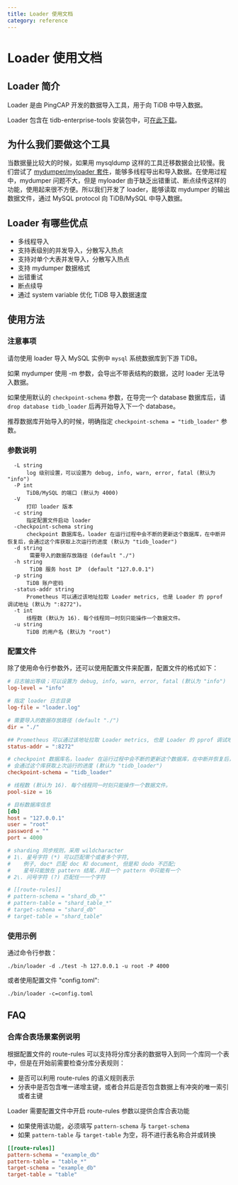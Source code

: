 ```yaml
---
title: Loader 使用文档
category: reference
---
```


# Loader 使用文档

## Loader 简介

Loader 是由 PingCAP 开发的数据导入工具，用于向 TiDB 中导入数据。

Loader 包含在 tidb-enterprise-tools 安装包中，可[在此下载](/reference/tools/download.md)。

## 为什么我们要做这个工具

当数据量比较大的时候，如果用 mysqldump 这样的工具迁移数据会比较慢。我们尝试了 [mydumper/myloader 套件](https://github.com/maxbube/mydumper)，能够多线程导出和导入数据。在使用过程中，mydumper 问题不大，但是 myloader 由于缺乏出错重试、断点续传这样的功能，使用起来很不方便。所以我们开发了 loader，能够读取 mydumper 的输出数据文件，通过 MySQL protocol 向 TiDB/MySQL 中导入数据。

## Loader 有哪些优点

* 多线程导入
* 支持表级别的并发导入，分散写入热点
* 支持对单个大表并发导入，分散写入热点
* 支持 mydumper 数据格式
* 出错重试
* 断点续导
* 通过 system variable 优化 TiDB 导入数据速度

## 使用方法

### 注意事项

请勿使用 loader 导入 MySQL 实例中 `mysql` 系统数据库到下游 TiDB。

如果 mydumper 使用 -m 参数，会导出不带表结构的数据，这时 loader 无法导入数据。

如果使用默认的 `checkpoint-schema` 参数，在导完一个 database 数据库后，请 `drop database tidb_loader` 后再开始导入下一个 database。

推荐数据库开始导入的时候，明确指定 `checkpoint-schema = "tidb_loader"` 参数。

### 参数说明

```
  -L string
      log 级别设置，可以设置为 debug, info, warn, error, fatal (默认为 "info")
  -P int
      TiDB/MySQL 的端口 (默认为 4000)
  -V
      打印 loader 版本
  -c string
      指定配置文件启动 loader
  -checkpoint-schema string
      checkpoint 数据库名，loader 在运行过程中会不断的更新这个数据库，在中断并恢复后，会通过这个库获取上次运行的进度 (默认为 "tidb_loader")
  -d string
       需要导入的数据存放路径 (default "./")
  -h string
       TiDB 服务 host IP  (default "127.0.0.1")
  -p string
      TiDB 账户密码
  -status-addr string
      Prometheus 可以通过该地址拉取 Loader metrics, 也是 Loader 的 pprof 调试地址 (默认为 ":8272")。
  -t int
      线程数 (默认为 16). 每个线程同一时刻只能操作一个数据文件。
  -u string
      TiDB 的用户名 (默认为 "root")
```

### 配置文件

除了使用命令行参数外，还可以使用配置文件来配置，配置文件的格式如下：

```toml
# 日志输出等级；可以设置为 debug, info, warn, error, fatal (默认为 "info")
log-level = "info"

# 指定 loader 日志目录
log-file = "loader.log"

# 需要导入的数据存放路径 (default "./")
dir = "./"

## Prometheus 可以通过该地址拉取 Loader metrics, 也是 Loader 的 pprof 调试地址 (默认为 ":8272")。
status-addr = ":8272"

# checkpoint 数据库名，loader 在运行过程中会不断的更新这个数据库，在中断并恢复后，
# 会通过这个库获取上次运行的进度 (默认为 "tidb_loader")
checkpoint-schema = "tidb_loader"

# 线程数 (默认为 16). 每个线程同一时刻只能操作一个数据文件。
pool-size = 16

# 目标数据库信息
[db]
host = "127.0.0.1"
user = "root"
password = ""
port = 4000

# sharding 同步规则，采用 wildcharacter
# 1\. 星号字符 (*) 可以匹配零个或者多个字符,
#    例子, doc* 匹配 doc 和 document, 但是和 dodo 不匹配;
#    星号只能放在 pattern 结尾，并且一个 pattern 中只能有一个
# 2\. 问号字符 (?) 匹配任一一个字符

# [[route-rules]]
# pattern-schema = "shard_db_*"
# pattern-table = "shard_table_*"
# target-schema = "shard_db"
# target-table = "shard_table"
```

### 使用示例

通过命令行参数：

```
./bin/loader -d ./test -h 127.0.0.1 -u root -P 4000
```

或者使用配置文件 "config.toml":

```
./bin/loader -c=config.toml
```

## FAQ

### 合库合表场景案例说明

根据配置文件的 route-rules 可以支持将分库分表的数据导入到同一个库同一个表中，但是在开始前需要检查分库分表规则：

+ 是否可以利用 route-rules 的语义规则表示
+ 分表中是否包含唯一递增主键，或者合并后是否包含数据上有冲突的唯一索引或者主键

Loader 需要配置文件中开启 route-rules 参数以提供合库合表功能

+ 如果使用该功能，必须填写 `pattern-schema` 与 `target-schema`
+ 如果 `pattern-table` 与 `target-table` 为空，将不进行表名称合并或转换

```toml
[[route-rules]]
pattern-schema = "example_db"
pattern-table = "table_*"
target-schema = "example_db"
target-table = "table"
```
